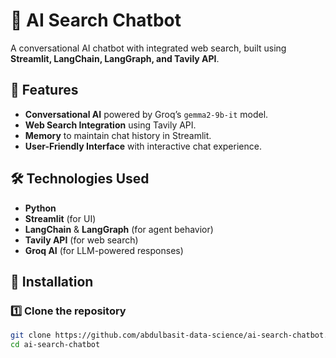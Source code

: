 # 🤖 AI Search Chatbot  
A conversational AI chatbot with integrated web search, built using **Streamlit, LangChain, LangGraph, and Tavily API**.

## 🌟 Features  
- **Conversational AI** powered by Groq’s `gemma2-9b-it` model.  
- **Web Search Integration** using Tavily API.  
- **Memory** to maintain chat history in Streamlit.  
- **User-Friendly Interface** with interactive chat experience.  

## 🛠️ Technologies Used  
- **Python**  
- **Streamlit** (for UI)  
- **LangChain** & **LangGraph** (for agent behavior)  
- **Tavily API** (for web search)  
- **Groq AI** (for LLM-powered responses)  


## 🚀 Installation  
### **1️⃣ Clone the repository**  
```bash
git clone https://github.com/abdulbasit-data-science/ai-search-chatbot.git
cd ai-search-chatbot

